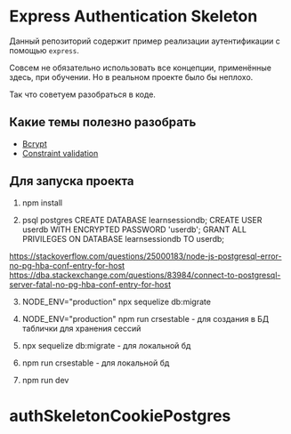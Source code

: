 # Express Authentication Skeleton

Данный репозиторий содержит пример реализации аутентификации с помощью `express`.

Совсем не обязательно использовать все концепции, применённые здесь, при обучении.
Но в реальном проекте было бы неплохо.

Так что советуем разобраться в коде.

## Какие темы полезно разобрать

* [Bcrypt](https://github.com/kelektiv/node.bcrypt.js)
* [Constraint validation](https://developer.mozilla.org/en-US/docs/Web/Guide/HTML/HTML5/Constraint_validation)


 ##  Для запуска проекта



 1. npm install

 2. psql postgres
    CREATE DATABASE learnsessiondb;
    CREATE USER userdb WITH ENCRYPTED PASSWORD 'userdb';
    GRANT ALL PRIVILEGES ON DATABASE learnsessiondb TO userdb;
    
https://stackoverflow.com/questions/25000183/node-js-postgresql-error-no-pg-hba-conf-entry-for-host
https://dba.stackexchange.com/questions/83984/connect-to-postgresql-server-fatal-no-pg-hba-conf-entry-for-host

3. NODE_ENV="production" npx sequelize db:migrate
4. NODE_ENV="production" npm run crsestable -  для создания в БД таблички для хранения сессий
5. npx sequelize db:migrate -  для локальной бд
6. npm run crsestable - для локальной бд

7. npm run dev
# authSkeletonCookiePostgres
